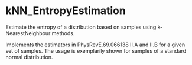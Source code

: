 # kNN_EntropyEstimation
Estimate the entropy of a distribution based on samples using k-NearestNeighbour methods.

Implements the estimators in PhysRevE.69.066138 II.A and II.B for a given set of samples.
The usage is exemplarily shown for samples of a standard normal distribution.
